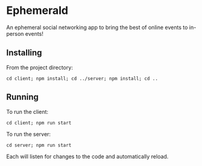 # Ephemerald

An ephemeral social networking app to bring the best of online events to in-person events!

## Installing

From the project directory:

```cd client; npm install; cd ../server; npm install; cd ..```

## Running

To run the client:

```cd client; npm run start```

To run the server:

```cd server; npm run start```

Each will listen for changes to the code and automatically reload.
